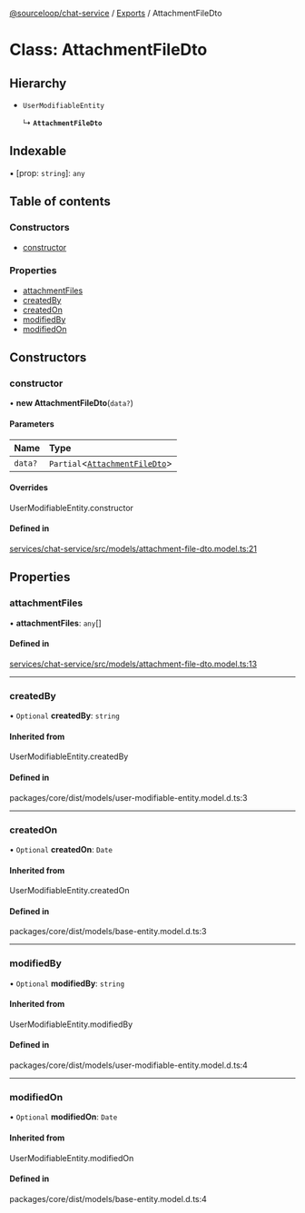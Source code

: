 [@sourceloop/chat-service](../README.md) / [Exports](../modules.md) / AttachmentFileDto

# Class: AttachmentFileDto

## Hierarchy

- `UserModifiableEntity`

  ↳ **`AttachmentFileDto`**

## Indexable

▪ [prop: `string`]: `any`

## Table of contents

### Constructors

- [constructor](AttachmentFileDto.md#constructor)

### Properties

- [attachmentFiles](AttachmentFileDto.md#attachmentfiles)
- [createdBy](AttachmentFileDto.md#createdby)
- [createdOn](AttachmentFileDto.md#createdon)
- [modifiedBy](AttachmentFileDto.md#modifiedby)
- [modifiedOn](AttachmentFileDto.md#modifiedon)

## Constructors

### constructor

• **new AttachmentFileDto**(`data?`)

#### Parameters

| Name | Type |
| :------ | :------ |
| `data?` | `Partial`<[`AttachmentFileDto`](AttachmentFileDto.md)\> |

#### Overrides

UserModifiableEntity.constructor

#### Defined in

[services/chat-service/src/models/attachment-file-dto.model.ts:21](https://github.com/codeweb05/repo1/blob/a4cf318/services/chat-service/src/models/attachment-file-dto.model.ts#L21)

## Properties

### attachmentFiles

• **attachmentFiles**: `any`[]

#### Defined in

[services/chat-service/src/models/attachment-file-dto.model.ts:13](https://github.com/codeweb05/repo1/blob/a4cf318/services/chat-service/src/models/attachment-file-dto.model.ts#L13)

___

### createdBy

• `Optional` **createdBy**: `string`

#### Inherited from

UserModifiableEntity.createdBy

#### Defined in

packages/core/dist/models/user-modifiable-entity.model.d.ts:3

___

### createdOn

• `Optional` **createdOn**: `Date`

#### Inherited from

UserModifiableEntity.createdOn

#### Defined in

packages/core/dist/models/base-entity.model.d.ts:3

___

### modifiedBy

• `Optional` **modifiedBy**: `string`

#### Inherited from

UserModifiableEntity.modifiedBy

#### Defined in

packages/core/dist/models/user-modifiable-entity.model.d.ts:4

___

### modifiedOn

• `Optional` **modifiedOn**: `Date`

#### Inherited from

UserModifiableEntity.modifiedOn

#### Defined in

packages/core/dist/models/base-entity.model.d.ts:4
